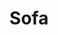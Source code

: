 ---
title: Sofa
tags: ["sofa", "couch", "furniture", "comfort", "living-room", "seating", "lounge"]
icon: sofa
svg: '<svg xmlns="http://www.w3.org/2000/svg" width="24" height="24" fill="none" viewBox="0 0 24 24" stroke-width="1.5" stroke-linecap="round" stroke-linejoin="round" stroke="currentColor"><path d="M7.5 18v2m9-2v2M4.8 9.844C3.9 9.864 3 10.271 3 11v4c0 1.657 1.209 3 2.7 3h12.6c1.491 0 2.7-1.343 2.7-3v-4c0-.812-.9-1.176-1.8-1.156m-14.4 0c.9-.02 1.8.344 1.8 1.156 0 1.363.225 3 2 3h6.8c1.775 0 2-1.637 2-3 0-.73.9-1.135 1.8-1.156m-14.4 0V7c0-1.657 1.209-3 2.7-3h9c1.491 0 2.7 1.343 2.7 3v2.844"/></svg>'
---